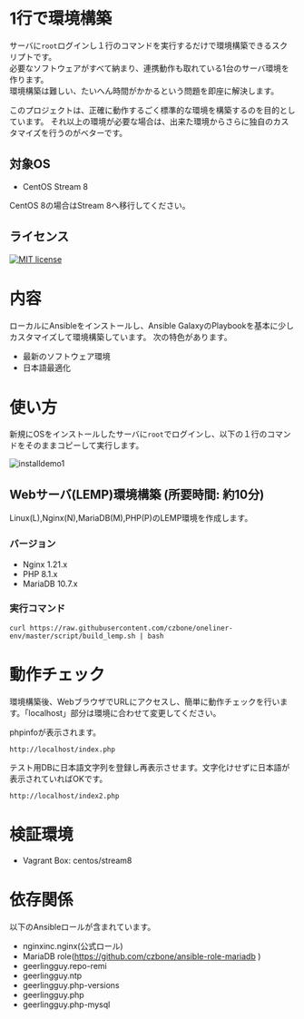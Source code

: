 # 1行で環境構築
サーバに`root`ログインし１行のコマンドを実行するだけで環境構築できるスクリプトです。  
必要なソフトウェアがすべて納まり、連携動作も取れている1台のサーバ環境を作ります。  
環境構築は難しい、たいへん時間がかかるという問題を即座に解決します。

このプロジェクトは、正確に動作するごく標準的な環境を構築するのを目的としています。
それ以上の環境が必要な場合は、出来た環境からさらに独自のカスタマイズを行うのがベターです。

## 対象OS
- CentOS Stream 8

CentOS 8の場合はStream 8へ移行してください。

## ライセンス

[![MIT license](https://img.shields.io/badge/License-MIT-blue.svg)](https://lbesson.mit-license.org/)

# 内容
ローカルにAnsibleをインストールし、Ansible GalaxyのPlaybookを基本に少しカスタマイズして環境構築しています。
次の特色があります。

- 最新のソフトウェア環境
- 日本語最適化

# 使い方
新規にOSをインストールしたサーバに`root`でログインし、以下の１行のコマンドをそのままコピーして実行します。

![installdemo1](https://user-images.githubusercontent.com/4754964/156319663-67611588-b56a-4054-ad74-3956cb06207d.gif)

## Webサーバ(LEMP)環境構築 (所要時間: 約10分)
Linux(L),Nginx(N),MariaDB(M),PHP(P)のLEMP環境を作成します。

### バージョン
- Nginx 1.21.x
- PHP 8.1.x
- MariaDB 10.7.x

### 実行コマンド
```
curl https://raw.githubusercontent.com/czbone/oneliner-env/master/script/build_lemp.sh | bash
```

# 動作チェック

環境構築後、WebブラウザでURLにアクセスし、簡単に動作チェックを行います。「localhost」部分は環境に合わせて変更してください。

phpinfoが表示されます。
```
http://localhost/index.php
```

テスト用DBに日本語文字列を登録し再表示させます。文字化けせずに日本語が表示されていればOKです。
```
http://localhost/index2.php
```

# 検証環境
- Vagrant Box: centos/stream8

# 依存関係

以下のAnsibleロールが含まれています。

- nginxinc.nginx(公式ロール)
- MariaDB role(https://github.com/czbone/ansible-role-mariadb ) 
- geerlingguy.repo-remi
- geerlingguy.ntp
- geerlingguy.php-versions
- geerlingguy.php
- geerlingguy.php-mysql
